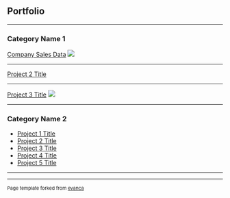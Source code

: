 ## Portfolio

---

### Category Name 1 

[Company Sales Data](/sample_page)
<img src= "C:\Users/carol/Documents/professional/portfolio/Github profile picture/images/combinedgraphs1.png"/>

---
[Project 2 Title](/pdf/sample_presentation.pdf)
<img src=""/>

---
[Project 3 Title](http://example.com/)
<img src="images/dummy_thumbnail.jpg?raw=true"/>

---

### Category Name 2

- [Project 1 Title](http://example.com/)
- [Project 2 Title](http://example.com/)
- [Project 3 Title](http://example.com/)
- [Project 4 Title](http://example.com/)
- [Project 5 Title](http://example.com/)

---




---
<p style="font-size:11px">Page template forked from <a href="https://github.com/evanca/quick-portfolio">evanca</a></p>
<!-- Remove above link if you don't want to attibute -->
